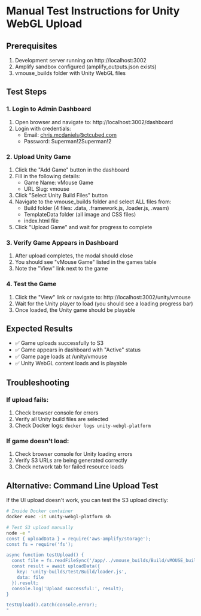 # Manual Test Instructions for Unity WebGL Upload

## Prerequisites
1. Development server running on http://localhost:3002
2. Amplify sandbox configured (amplify_outputs.json exists)
3. vmouse_builds folder with Unity WebGL files

## Test Steps

### 1. Login to Admin Dashboard
1. Open browser and navigate to: http://localhost:3002/dashboard
2. Login with credentials:
   - Email: chris.mcdaniels@ctcubed.com
   - Password: Superman!2Superman!2

### 2. Upload Unity Game
1. Click the "Add Game" button in the dashboard
2. Fill in the following details:
   - Game Name: vMouse Game
   - URL Slug: vmouse
3. Click "Select Unity Build Files" button
4. Navigate to the vmouse_builds folder and select ALL files from:
   - Build folder (4 files: .data, .framework.js, .loader.js, .wasm)
   - TemplateData folder (all image and CSS files)
   - index.html file
5. Click "Upload Game" and wait for progress to complete

### 3. Verify Game Appears in Dashboard
1. After upload completes, the modal should close
2. You should see "vMouse Game" listed in the games table
3. Note the "View" link next to the game

### 4. Test the Game
1. Click the "View" link or navigate to: http://localhost:3002/unity/vmouse
2. Wait for the Unity player to load (you should see a loading progress bar)
3. Once loaded, the Unity game should be playable

## Expected Results
- ✅ Game uploads successfully to S3
- ✅ Game appears in dashboard with "Active" status
- ✅ Game page loads at /unity/vmouse
- ✅ Unity WebGL content loads and is playable

## Troubleshooting

### If upload fails:
1. Check browser console for errors
2. Verify all Unity build files are selected
3. Check Docker logs: `docker logs unity-webgl-platform`

### If game doesn't load:
1. Check browser console for Unity loading errors
2. Verify S3 URLs are being generated correctly
3. Check network tab for failed resource loads

## Alternative: Command Line Upload Test

If the UI upload doesn't work, you can test the S3 upload directly:

```bash
# Inside Docker container
docker exec -it unity-webgl-platform sh

# Test S3 upload manually
node -e "
const { uploadData } = require('aws-amplify/storage');
const fs = require('fs');

async function testUpload() {
  const file = fs.readFileSync('/app/../vmouse_builds/Build/vMOUSE_builds.loader.js');
  const result = await uploadData({
    key: 'unity-builds/test/Build/loader.js',
    data: file
  }).result;
  console.log('Upload successful:', result);
}

testUpload().catch(console.error);
"
```